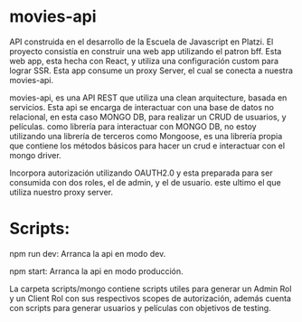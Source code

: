 # movies-api

API construida en el desarrollo de la Escuela de Javascript en Platzi.
El proyecto consistía en construir una web app utilizando el patron bff. Esta web app, esta hecha con React, y utiliza una configuración custom
para lograr SSR. Esta app consume un proxy Server, el cual se conecta a nuestra movies-api.


movies-api, es una API REST que utiliza una clean arquitecture, basada en servicios.
Esta api se encarga de interactuar con una base de datos no relacional, en esta caso MONGO DB, para realizar un CRUD de usuarios, y películas.
como librería para interactuar con MONGO DB, no estoy utilizando una librería de terceros como Mongoose, es una librería propia que contiene
los métodos básicos para hacer un crud e interactuar con el mongo driver.

Incorpora autorización utilizando OAUTH2.0 y esta preparada para ser consumida con dos roles, el de admin, y el de usuario.
este ultimo el que utiliza nuestro proxy server.

# Scripts: #

npm run dev: Arranca la api en modo dev.

npm start: Arranca la api en modo producción.

La carpeta scripts/mongo contiene scripts utiles para generar un Admin Rol y un Client Rol con sus respectivos scopes de autorización, además
cuenta con scripts para generar usuarios y películas con objetivos de testing.
